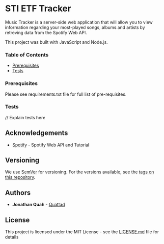 # STI ETF Tracker

Music Tracker is a server-side web application that will allow you to view information regarding your most-played songs, albums and artists by retreving data from the Spotify Web API.

This project was built with JavaScript and Node.js.

### Table of Contents
* [Prerequisites](#prerequisites)
* [Tests](#tests)
### Prerequisites

Please see requirements.txt file for full list of pre-requisites.

### Tests

// Explain tests here

## Acknowledgements

* [Spotify](https://developer.spotify.com/documentation/web-api/) - Spotify Web API and Tutorial

## Versioning

We use [SemVer](http://semver.org/) for versioning. For the versions available, see the [tags on this repository](https://github.com/your/project/tags). 

## Authors

* **Jonathan Quah** - [Quattad](https://github.com/quattad)

## License

This project is licensed under the MIT License - see the [LICENSE.md](LICENSE.md) file for details